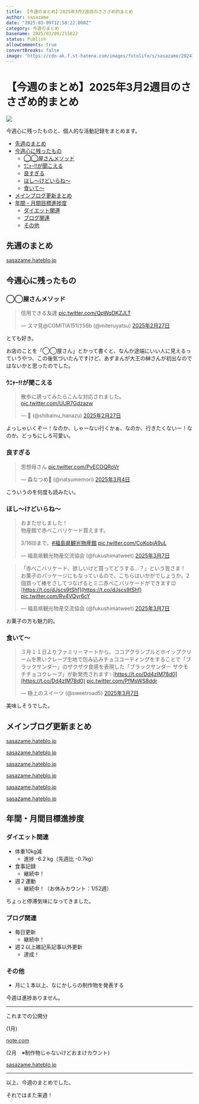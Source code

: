 ```yaml
---
title: 【今週のまとめ】2025年3月2週目のささざめ的まとめ
author: sasazame
date: "2025-03-09T12:58:22.000Z"
category: 今週のまとめ
basename: 2025/03/09/215822
status: Publish
allowComments: true
convertBreaks: false
image: "https://cdn-ak.f.st-hatena.com/images/fotolife/s/sasazame/20241121/20241121212706.png"
---
```

# 【今週のまとめ】2025年3月2週目のささざめ的まとめ

![](https://cdn-ak.f.st-hatena.com/images/fotolife/s/sasazame/20241121/20241121212706.png)

今週心に残ったものと、個人的な活動記録をまとめます。

<!-- Extended Body -->

-   [先週のまとめ](#先週のまとめ)
-   [今週心に残ったもの](#今週心に残ったもの)
    -   [◯◯屋さんメソッド](#屋さんメソッド)
    -   [ｳﾆｬｰ!!が聞こえる](#ｳﾆｬｰが聞こえる)
    -   [良すぎる](#良すぎる)
    -   [ほし～けどいらね～](#ほしけどいらね)
    -   [食いて～](#食いて)
-   [メインブログ更新まとめ](#メインブログ更新まとめ)
-   [年間・月間目標進捗度](#年間月間目標進捗度)
    -   [ダイエット関連](#ダイエット関連)
    -   [ブログ関連](#ブログ関連)
    -   [その他](#その他)

## 先週のまとめ

[sasazame.hateblo.jp](https://sasazame.hateblo.jp/entry/2025/03/02/120000)

## 今週心に残ったもの

### ◯◯屋さんメソッド

> 信用できる友達 [pic.twitter.com/QpWqDKZJLT](https://t.co/QpWqDKZJLT)
> 
> — スマ見@COMITIA151け56b (@miteruyatsu) [2025年2月27日](https://twitter.com/miteruyatsu/status/1895043698922266675?ref_src=twsrc%5Etfw)

とても好き。

お店のことを「◯◯屋さん」とかって書くと、なんか途端にいい人に見えるっていうやつ、この後気づいたんですけど、あずまんが大王の榊さんが初出なのではないかと思ったのでした。

### ｳﾆｬｰ!!が聞こえる

> 散歩に誘ってみたらこんな対応されました。 [pic.twitter.com/UUR7Gdzazw](https://t.co/UUR7Gdzazw)
> 
> — 🐻 (@shibainu\_hanazu) [2025年2月27日](https://twitter.com/shibainu_hanazu/status/1894970656418341021?ref_src=twsrc%5Etfw)

よっしゃいくぞー！なのか、しゃーない行くかぁ、なのか、行きたくないー！なのか。どっちにしろ可愛い。

### 良すぎる

> 思想母さん [pic.twitter.com/PvECOQRoVr](https://t.co/PvECOQRoVr)
> 
> — 森なつめ🥝 (@natsumemori) [2025年3月4日](https://twitter.com/natsumemori/status/1896850855363531229?ref_src=twsrc%5Etfw)

こういうのを何度も読みたい。

### ほし～けどいらね～

> おまたせしました！  
> 物産館で赤べこバリケード買えます。  
>   
> 3/16㈰まで。[#福島県観光物産館](https://twitter.com/hashtag/%E7%A6%8F%E5%B3%B6%E7%9C%8C%E8%A6%B3%E5%85%89%E7%89%A9%E7%94%A3%E9%A4%A8?src=hash&ref_src=twsrc%5Etfw) [pic.twitter.com/CoKobjA9uL](https://t.co/CoKobjA9uL)
> 
> — 福島県観光物産交流協会 (@fukushimatweet) [2025年3月7日](https://twitter.com/fukushimatweet/status/1897952826401382712?ref_src=twsrc%5Etfw)

> 「赤べこバリケード、欲しいけど買ってどうする…？」という皆さま！  
> お菓子のパッケージにもなっているので、こちらはいかがでしょうか。2個買って棒をさしてつなげるとミニ赤べこバリケードができます😉 [https://t.co/dJscs9tShf](https://t.co/dJscs9tShf) [pic.twitter.com/Rv4VQyr6cY](https://t.co/Rv4VQyr6cY)
> 
> — 福島県観光物産交流協会 (@fukushimatweet) [2025年3月7日](https://twitter.com/fukushimatweet/status/1898136149769785401?ref_src=twsrc%5Etfw)

お菓子の方も魅力的。

### 食いて～

> ３月１１日よりファミリーマートから、ココアクランブルとホイップクリームを黒いクレープ生地で包み込みチョココーティングをすることで「ブラックサンダー」のザクザク食感を表現した「ブラックサンダー ザクモチチョコクレープ」が新発売されます✨[https://t.co/Dd4zIM78d0](https://t.co/Dd4zIM78d0) [pic.twitter.com/PfMsWS8ddr](https://t.co/PfMsWS8ddr)
> 
> — 極上のスイーツ (@sweetroad5) [2025年3月7日](https://twitter.com/sweetroad5/status/1897943669019467953?ref_src=twsrc%5Etfw)

美味しそうでした。

## メインブログ更新まとめ

[sasazame.hateblo.jp](https://sasazame.hateblo.jp/entry/2025/03/03/225853)

[sasazame.hateblo.jp](https://sasazame.hateblo.jp/entry/2025/03/04/230311)

[sasazame.hateblo.jp](https://sasazame.hateblo.jp/entry/2025/03/05/224344)

[sasazame.hateblo.jp](https://sasazame.hateblo.jp/entry/2025/03/06/211103)

[sasazame.hateblo.jp](https://sasazame.hateblo.jp/entry/2025/03/07/212952)

[sasazame.hateblo.jp](https://sasazame.hateblo.jp/entry/2025/03/08/185437)

  

## 年間・月間目標進捗度

### ダイエット関連

-   体重10kg減
    -   進捗 -6.2 kg（先週比 -0.7kg）
-   食事記録
    -   継続中！
-   週２運動
    -   継続中！（お休みカウント：1/52週）

ちょっと停滞気味になってきました。

### ブログ関連

-   毎日更新
    -   継続中！
-   週２以上雑記系記事以外更新
    -   達成！

### その他

-   月に１本以上、なにかしらの制作物を発表する

今週は進捗ありません。

* * *

これまでの公開分

(1月)

[note.com](https://note.com/sasazame/n/n9521dd5c5cb8)

(2月　※制作物じゃないけどおまけカウント)

[sasazame.hateblo.jp](https://sasazame.hateblo.jp/entry/2025/02/24/141222)

* * *

以上、今週のまとめでした。

それではまた来週！